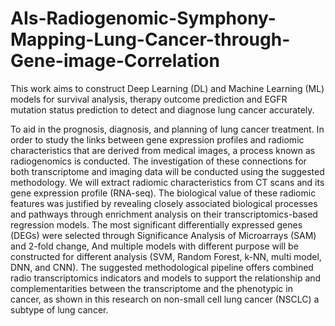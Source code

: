 # AIs-Radiogenomic-Symphony-Mapping-Lung-Cancer-through-Gene-image-Correlation
This work aims to construct Deep Learning (DL) and Machine Learning (ML) models for survival analysis, therapy outcome prediction and EGFR mutation status prediction to detect and diagnose lung cancer accurately. 

To aid in the prognosis, diagnosis, and planning of lung cancer treatment. In order to study the links between gene expression profiles and radiomic characteristics that are derived from medical images, a process known as radiogenomics is conducted. The investigation of these connections for both transcriptome and imaging data will be conducted using the suggested methodology. We will extract radiomic characteristics from CT scans and its gene expression profile (RNA-seq). The biological value of these radiomic features was justified by revealing closely associated biological processes and pathways through enrichment analysis on their transcriptomics-based regression models. The most significant differentially expressed genes (DEGs) were selected through Significance Analysis of Microarrays (SAM) and 2-fold change, And multiple models with different purpose will be constructed for different analysis (SVM, Random Forest, k-NN, multi model, DNN, and CNN). The suggested methodological pipeline offers combined radio transcriptomics indicators and models to support the relationship and complementarities between the transcriptome and the phenotypic in cancer, as shown in this research on non-small cell lung cancer (NSCLC) a subtype of lung cancer.
